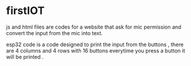 # firstIOT

js and html files are codes for a website that ask for mic permission and convert the input from the mic into text.

esp32 code is a code designed to print the input from the buttons , there are 4 columns and 4 rows with 16 buttons everytime you press a button it will be printed .
